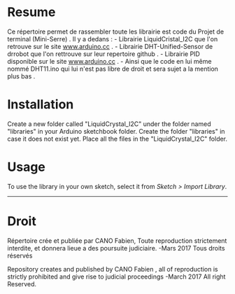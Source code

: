 # Resume #

Ce répertoire permet de rassembler toute les librairie est code du Projet de terminal (Mini-Serre) . 
Il y a dedans : - Librairie LiquidCristal_I2C que l'on retrouve sur le site www.arduino.cc .
                - Librairie DHT-Unified-Sensor de drrobot que l'on rettrouve sur leur repertoire github .
                - Librairie PID disponible sur le site www.arduino.cc .
                - Ainsi que le code en lui même nommé DHT11.ino qui lui n'est pas libre de droit et sera sujet a la mention 
                plus bas .
















# Installation #
Create a new folder called "LiquidCrystal_I2C" under the folder named "libraries" in your Arduino sketchbook folder.
Create the folder "libraries" in case it does not exist yet. Place all the files in the "LiquidCrystal_I2C" folder.

# Usage #
To use the library in your own sketch, select it from *Sketch > Import Library*.

-------------------------------------------------------------------------------------------------------------------

# Droit #

Répertoire crée et publiée par CANO Fabien, Toute reproduction strictement interdite, 
et donnera lieue a des poursuite judiciaire. -Mars 2017 Tous droits réservés 

Repository creates and published by CANO Fabien , all of reproduction is strictly prohibited and give rise to judicial proceedings
-March 2017 All right Reserved.
